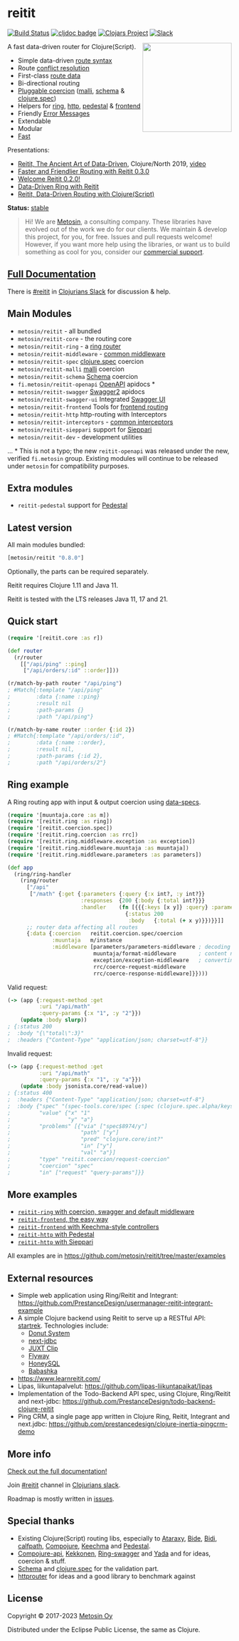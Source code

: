 # reitit

[![Build Status](https://github.com/metosin/reitit/actions/workflows/testsuite.yml/badge.svg)](https://github.com/metosin/reitit/actions)
[![cljdoc badge](https://cljdoc.org/badge/metosin/reitit)](https://cljdoc.org/d/metosin/reitit/)
[![Clojars Project](https://img.shields.io/clojars/v/metosin/reitit.svg)](https://clojars.org/metosin/reitit)
[![Slack](https://img.shields.io/badge/clojurians-reitit-blue.svg?logo=slack)](https://clojurians.slack.com/messages/reitit/)

<img src="https://github.com/metosin/reitit/blob/master/doc/images/reitit.png?raw=true" align="right" width="200" />
A fast data-driven router for Clojure(Script).

* Simple data-driven [route syntax](https://cljdoc.org/d/metosin/reitit/CURRENT/doc/basics/route-syntax/)
* Route [conflict resolution](https://cljdoc.org/d/metosin/reitit/CURRENT/doc/basics/route-conflicts/)
* First-class [route data](https://cljdoc.org/d/metosin/reitit/CURRENT/doc/basics/route-data/)
* Bi-directional routing
* [Pluggable coercion](https://cljdoc.org/d/metosin/reitit/CURRENT/doc/coercion/coercion-explained) ([malli](https://github.com/metosin/malli), [schema](https://github.com/plumatic/schema) & [clojure.spec](https://clojure.org/about/spec))
* Helpers for [ring](https://cljdoc.org/d/metosin/reitit/CURRENT/doc/ring/ring-router), [http](https://cljdoc.org/d/metosin/reitit/CURRENT/doc/http/interceptors/), [pedestal](https://cljdoc.org/d/metosin/reitit/CURRENT/doc/http/pedestal/) & [frontend](https://cljdoc.org/d/metosin/reitit/CURRENT/doc/frontend/basics/)
* Friendly [Error Messages](https://cljdoc.org/d/metosin/reitit/CURRENT/doc/basics/error-messages/)
* Extendable
* Modular
* [Fast](https://cljdoc.org/d/metosin/reitit/CURRENT/doc/misc/performance)

Presentations:
* [Reitit, The Ancient Art of Data-Driven](https://www.slideshare.net/mobile/metosin/reitit-clojurenorth-2019-141438093), Clojure/North 2019, [video](https://youtu.be/cSntRGAjPiM)
* [Faster and Friendlier Routing with Reitit 0.3.0](https://www.metosin.fi/blog/faster-and-friendlier-routing-with-reitit030/)
* [Welcome Reitit 0.2.0!](https://www.metosin.fi/blog/reitit020/)
* [Data-Driven Ring with Reitit](https://www.metosin.fi/blog/reitit-ring/)
* [Reitit, Data-Driven Routing with Clojure(Script)](https://www.metosin.fi/blog/reitit/)

**Status:** [stable](https://github.com/metosin/open-source#project-lifecycle-model)

> Hi! We are [Metosin](https://metosin.fi), a consulting company. These libraries have evolved out of the work we do for our clients.
> We maintain & develop this project, for you, for free. Issues and pull requests welcome!
> However, if you want more help using the libraries, or want us to build something as cool for you, consider our [commercial support](https://www.metosin.fi/en/open-source-support).

## [Full Documentation](https://cljdoc.org/d/metosin/reitit/CURRENT)

There is [#reitit](https://clojurians.slack.com/messages/reitit/) in [Clojurians Slack](http://clojurians.net/) for discussion & help.

## Main Modules

* `metosin/reitit` - all bundled
* `metosin/reitit-core` - the routing core
* `metosin/reitit-ring` - a [ring router](https://cljdoc.org/d/metosin/reitit/CURRENT/doc/ring/ring-router/)
* `metosin/reitit-middleware` - [common middleware](https://cljdoc.org/d/metosin/reitit/CURRENT/doc/ring/default-middleware/)
* `metosin/reitit-spec` [clojure.spec](https://clojure.org/about/spec) coercion
* `metosin/reitit-malli` [malli](https://github.com/metosin/malli) coercion
* `metosin/reitit-schema` [Schema](https://github.com/plumatic/schema) coercion
* `fi.metosin/reitit-openapi` [OpenAPI](https://www.openapis.org/) apidocs *
* `metosin/reitit-swagger` [Swagger2](https://swagger.io/) apidocs
* `metosin/reitit-swagger-ui` Integrated [Swagger UI](https://github.com/swagger-api/swagger-ui)
* `metosin/reitit-frontend` Tools for [frontend routing]((https://cljdoc.org/d/metosin/reitit/CURRENT/doc/frontend/basics/))
* `metosin/reitit-http` http-routing with Interceptors
* `metosin/reitit-interceptors` - [common interceptors](https://cljdoc.org/d/metosin/reitit/CURRENT/doc/http/default-interceptors/)
* `metosin/reitit-sieppari` support for [Sieppari](https://github.com/metosin/sieppari)
* `metosin/reitit-dev` - development utilities

... * This is not a typo; the new `reitit-openapi` was released under the new, verified `fi.metosin` group. Existing
modules will continue to be released under `metosin` for compatibility purposes.

## Extra modules

* `reitit-pedestal` support for [Pedestal](http://pedestal.io)

## Latest version

All main modules bundled:

```clj
[metosin/reitit "0.8.0"]
```

Optionally, the parts can be required separately.

Reitit requires Clojure 1.11 and Java 11.

Reitit is tested with the LTS releases Java 11, 17 and 21.

## Quick start

```clj
(require '[reitit.core :as r])

(def router
  (r/router
    [["/api/ping" ::ping]
     ["/api/orders/:id" ::order]]))

(r/match-by-path router "/api/ping")
; #Match{:template "/api/ping"
;        :data {:name ::ping}
;        :result nil
;        :path-params {}
;        :path "/api/ping"}

(r/match-by-name router ::order {:id 2})
; #Match{:template "/api/orders/:id",
;        :data {:name ::order},
;        :result nil,
;        :path-params {:id 2},
;        :path "/api/orders/2"}
```

## Ring example

A Ring routing app with input & output coercion using [data-specs](https://github.com/metosin/spec-tools/blob/master/README.md#data-specs).

```clj
(require '[muuntaja.core :as m])
(require '[reitit.ring :as ring])
(require '[reitit.coercion.spec])
(require '[reitit.ring.coercion :as rrc])
(require '[reitit.ring.middleware.exception :as exception])
(require '[reitit.ring.middleware.muuntaja :as muuntaja])
(require '[reitit.ring.middleware.parameters :as parameters])

(def app
  (ring/ring-handler
    (ring/router
      ["/api"
       ["/math" {:get {:parameters {:query {:x int?, :y int?}}
                       :responses  {200 {:body {:total int?}}}
                       :handler    (fn [{{{:keys [x y]} :query} :parameters}]
                                     {:status 200
                                      :body   {:total (+ x y)}})}}]]
      ;; router data affecting all routes
      {:data {:coercion   reitit.coercion.spec/coercion
              :muuntaja   m/instance
              :middleware [parameters/parameters-middleware ; decoding query & form params
                           muuntaja/format-middleware       ; content negotiation
                           exception/exception-middleware   ; converting exceptions to HTTP responses
                           rrc/coerce-request-middleware
                           rrc/coerce-response-middleware]}})))
```

Valid request:

```clj
(-> (app {:request-method :get
          :uri "/api/math"
          :query-params {:x "1", :y "2"}})
    (update :body slurp))
; {:status 200
;  :body "{\"total\":3}"
;  :headers {"Content-Type" "application/json; charset=utf-8"}}
```

Invalid request:

```clj
(-> (app {:request-method :get
          :uri "/api/math"
          :query-params {:x "1", :y "a"}})
    (update :body jsonista.core/read-value))
; {:status 400
;  :headers {"Content-Type" "application/json; charset=utf-8"}
;  :body {"spec" "(spec-tools.core/spec {:spec (clojure.spec.alpha/keys :req-un [:spec$8974/x :spec$8974/y]), :type :map, :leaf? false})"
;         "value" {"x" "1"
;                  "y" "a"}
;         "problems" [{"via" ["spec$8974/y"]
;                      "path" ["y"]
;                      "pred" "clojure.core/int?"
;                      "in" ["y"]
;                      "val" "a"}]
;         "type" "reitit.coercion/request-coercion"
;         "coercion" "spec"
;         "in" ["request" "query-params"]}}
```

## More examples

* [`reitit-ring` with coercion, swagger and default middleware](https://github.com/metosin/reitit/blob/master/examples/ring-malli-swagger/src/example/server.clj)
* [`reitit-frontend`, the easy way](https://github.com/metosin/reitit/blob/master/examples/frontend/src/frontend/core.cljs)
* [`reitit-frontend` with Keechma-style controllers](https://github.com/metosin/reitit/blob/master/examples/frontend-controllers/src/frontend/core.cljs)
* [`reitit-http` with Pedestal](https://github.com/metosin/reitit/blob/master/examples/pedestal/src/example/server.clj)
* [`reitit-http` with Sieppari](https://github.com/metosin/reitit/blob/master/examples/http/src/example/server.clj)

All examples are in https://github.com/metosin/reitit/tree/master/examples

## External resources
* Simple web application using Ring/Reitit and Integrant: https://github.com/PrestanceDesign/usermanager-reitit-integrant-example
* A simple Clojure backend using Reitit to serve up a RESTful API: [startrek](https://github.com/dharrigan/startrek). Technologies include:
    * [Donut System](https://github.com/donut-party/system)
    * [next-jdbc](https://github.com/seancorfield/next-jdbc)
    * [JUXT Clip](https://github.com/juxt/clip)
    * [Flyway](https://github.com/flyway/flyway)
    * [HoneySQL](https://github.com/seancorfield/honeysql)
    * [Babashka](https://babashka.org)
* https://www.learnreitit.com/
* Lipas, liikuntapalvelut: https://github.com/lipas-liikuntapaikat/lipas
* Implementation of the Todo-Backend API spec, using Clojure, Ring/Reitit and next-jdbc: https://github.com/PrestanceDesign/todo-backend-clojure-reitit
* Ping CRM, a single page app written in Clojure Ring, Reitit, Integrant and next.jdbc: https://github.com/prestancedesign/clojure-inertia-pingcrm-demo

## More info

[Check out the full documentation!](https://cljdoc.org/d/metosin/reitit/CURRENT/)

Join [#reitit](https://clojurians.slack.com/messages/reitit/) channel in [Clojurians slack](http://clojurians.net/).

Roadmap is mostly written in [issues](https://github.com/metosin/reitit/issues).

## Special thanks

* Existing Clojure(Script) routing libs, especially to
[Ataraxy](https://github.com/weavejester/ataraxy), [Bide](https://github.com/funcool/bide), [Bidi](https://github.com/juxt/bidi), [calfpath](https://github.com/ikitommi/calfpath), [Compojure](https://github.com/weavejester/compojure), [Keechma](https://keechma.com/) and
[Pedestal](https://github.com/pedestal/pedestal/tree/master/route).
* [Compojure-api](https://github.com/metosin/compojure-api), [Kekkonen](https://github.com/metosin/kekkonen), [Ring-swagger](https://github.com/metosin/ring-swagger) and [Yada](https://github.com/juxt/yada) and for ideas, coercion & stuff.
* [Schema](https://github.com/plumatic/schema) and [clojure.spec](https://clojure.org/about/spec) for the validation part.
* [httprouter](https://github.com/julienschmidt/httprouter) for ideas and a good library to benchmark against

## License

Copyright © 2017-2023 [Metosin Oy](http://www.metosin.fi)

Distributed under the Eclipse Public License, the same as Clojure.
